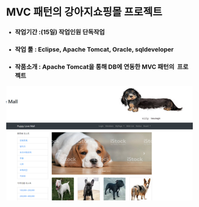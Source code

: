 # MVC 패턴의 강아지쇼핑몰 프로젝트
* ### 작업기간 :(15일) 작업인원	단독작업
* ### 작업 툴 : Eclipse, Apache Tomcat, Oracle, sqldeveloper
* ### 작품소개 : Apache Tomcat을 통해 DB에 연동한 MVC 패턴의  프로젝트
![Alt text](/img/puppymall_main.jpg)

